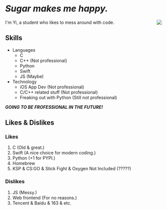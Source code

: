 # *Sugar makes me happy.*

<img align="right" src="https://github-readme-stats.vercel.app/api?username=xiaoyu2006&show_icons=true&icon_color=0366d6&text_color=24292e&bg_color=ffffff&hide_title=false" />

I'm Yi, a student who likes to mess around with code.

## Skills

- Languages
  - C
  - C++ (Not professional)
  - Python
  - Swift
  - JS (Maybe)
- Technology
  - iOS App Dev (Not professional)
  - C/C++ related stuff (Not professional)
  - Freaking out with Python (Still not professional)

***GOING TO BE FROFESSIONAL IN THE FUTURE!***

## Likes & Dislikes

### Likes
1. C (Old & great.)
2. Swift (A nice choice for modern coding.)
3. Python (+1 for PYPI.)
4. Homebrew
5. KSP & CS:GO & Stick Fight & Oxygen Not Included (?????)

### Dislikes
1. JS (Messy.)
2. Web frontend (For no reasons.)
3. Tencent & Baidu & 163 & etc.
